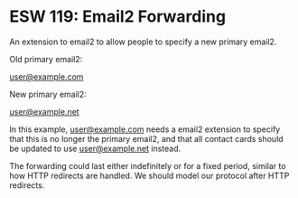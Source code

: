 ESW 119: Email2 Forwarding
==========================

An extension to email2 to allow people to specify a new primary email2.

Old primary email2:

user@example.com

New primary email2:

user@example.net

In this example, user@example.com needs a email2 extension to specify that this
is no longer the primary email2, and that all contact cards should be updated
to use user@example.net instead.

The forwarding could last either indefinitely or for a fixed period, similar to
how HTTP redirects are handled. We should model our protocol after HTTP
redirects.